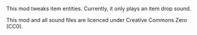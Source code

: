This mod tweaks item entities. Currently, it only plays an item drop sound.

This mod and all sound files are licenced under Creative Commons Zero (CC0).
